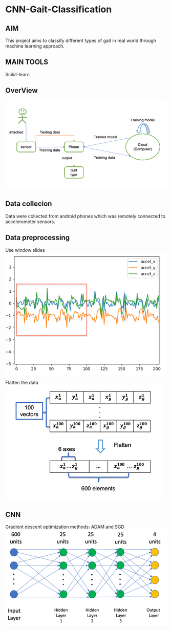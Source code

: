# CNN-Gait-Classification

## AIM
This project aims to classify different types of gait in real world through machine learning approach.

## MAIN TOOLS
Scikit-learn

## OverView
![system](img/system.png)

## Data collecion
Data were collected from android phones which was remotely connected to accelerometer sensors.

## Data preprocessing
Use window slides
![window](img/walk.png)

Flatten the data
![flatten](img/transformation.png)
## CNN
Gradient descent optimization methods: ADAM and SGD
![nn](img/nn.png)
